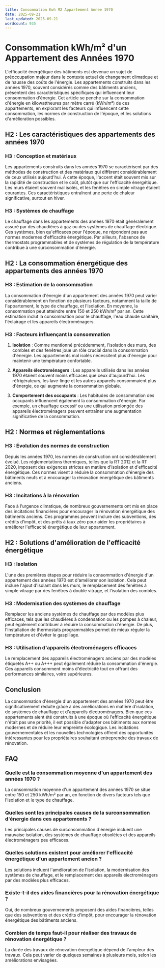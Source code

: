 ```yaml
---
title: Consommation Kwh M2 Appartement Annee 1970
date: 2025-09-21
last_updated: 2025-09-21
wordcount: 935
---
```


# Consommation kWh/m² d'un Appartement des Années 1970

L'efficacité énergétique des bâtiments est devenue un sujet de préoccupation majeur dans le contexte actuel de changement climatique et de hausse des coûts de l'énergie. Les appartements construits dans les années 1970, souvent considérés comme des bâtiments anciens, présentent des caractéristiques spécifiques qui influencent leur consommation d'énergie. Cet article se penche sur la consommation d'énergie en kilowattheures par mètre carré (kWh/m²) de ces appartements, en explorant les facteurs qui influencent cette consommation, les normes de construction de l'époque, et les solutions d'amélioration possibles.

## H2 : Les caractéristiques des appartements des années 1970

### H3 : Conception et matériaux

Les appartements construits dans les années 1970 se caractérisent par des méthodes de construction et des matériaux qui diffèrent considérablement de ceux utilisés aujourd'hui. À cette époque, l'accent était souvent mis sur la rapidité de construction et le coût, plutôt que sur l'efficacité énergétique. Les murs étaient souvent mal isolés, et les fenêtres en simple vitrage étaient courantes. Ces caractéristiques entraînent une perte de chaleur significative, surtout en hiver.

### H3 : Systèmes de chauffage

Le chauffage dans les appartements des années 1970 était généralement assuré par des chaudières à gaz ou des systèmes de chauffage électrique. Ces systèmes, bien qu'efficaces pour l'époque, ne répondent pas aux normes modernes d'efficacité énergétique. Par ailleurs, l'absence de thermostats programmables et de systèmes de régulation de la température contribue à une surconsommation d'énergie.

## H2 : La consommation énergétique des appartements des années 1970

### H3 : Estimation de la consommation

La consommation d'énergie d'un appartement des années 1970 peut varier considérablement en fonction de plusieurs facteurs, notamment la taille de l'appartement, le type de chauffage, et l'isolation. En moyenne, la consommation peut atteindre entre 150 et 250 kWh/m² par an. Cette estimation inclut la consommation pour le chauffage, l'eau chaude sanitaire, l'éclairage et les appareils électroménagers.

### H3 : Facteurs influençant la consommation

1. **Isolation** : Comme mentionné précédemment, l'isolation des murs, des combles et des fenêtres joue un rôle crucial dans la consommation d'énergie. Les appartements mal isolés nécessitent plus d'énergie pour maintenir une température confortable.

2. **Appareils électroménagers** : Les appareils utilisés dans les années 1970 étaient souvent moins efficaces que ceux d'aujourd'hui. Les réfrigérateurs, les lave-linge et les autres appareils consommaient plus d'énergie, ce qui augmente la consommation globale.

3. **Comportement des occupants** : Les habitudes de consommation des occupants influencent également la consommation d'énergie. Par exemple, un chauffage excessif ou une utilisation prolongée des appareils électroménagers peuvent entraîner une augmentation significative de la consommation.

## H2 : Normes et réglementations

### H3 : Évolution des normes de construction

Depuis les années 1970, les normes de construction ont considérablement évolué. Les réglementations thermiques, telles que la RT 2012 et la RT 2020, imposent des exigences strictes en matière d'isolation et d'efficacité énergétique. Ces normes visent à réduire la consommation d'énergie des bâtiments neufs et à encourager la rénovation énergétique des bâtiments anciens.

### H3 : Incitations à la rénovation

Face à l'urgence climatique, de nombreux gouvernements ont mis en place des incitations financières pour encourager la rénovation énergétique des bâtiments anciens. Ces programmes peuvent inclure des subventions, des crédits d'impôt, et des prêts à taux zéro pour aider les propriétaires à améliorer l'efficacité énergétique de leur appartement.

## H2 : Solutions d'amélioration de l'efficacité énergétique

### H3 : Isolation

L'une des premières étapes pour réduire la consommation d'énergie d'un appartement des années 1970 est d'améliorer son isolation. Cela peut inclure l'ajout d'isolant dans les murs, le remplacement des fenêtres à simple vitrage par des fenêtres à double vitrage, et l'isolation des combles.

### H3 : Modernisation des systèmes de chauffage

Remplacer les anciens systèmes de chauffage par des modèles plus efficaces, tels que les chaudières à condensation ou les pompes à chaleur, peut également contribuer à réduire la consommation d'énergie. De plus, l'installation de thermostats programmables permet de mieux réguler la température et d'éviter le gaspillage.

### H3 : Utilisation d'appareils électroménagers efficaces

Le remplacement des appareils électroménagers anciens par des modèles étiquetés A++ ou A+++ peut également réduire la consommation d'énergie. Ces appareils consomment moins d'électricité tout en offrant des performances similaires, voire supérieures.

## Conclusion

La consommation d'énergie d'un appartement des années 1970 peut être significativement réduite grâce à des améliorations en matière d'isolation, de systèmes de chauffage et d'appareils électroménagers. Bien que ces appartements aient été construits à une époque où l'efficacité énergétique n'était pas une priorité, il est possible d'adapter ces bâtiments aux normes modernes et de réduire leur empreinte écologique. Les incitations gouvernementales et les nouvelles technologies offrent des opportunités intéressantes pour les propriétaires souhaitant entreprendre des travaux de rénovation.

## FAQ

### Quelle est la consommation moyenne d'un appartement des années 1970 ?

La consommation moyenne d'un appartement des années 1970 se situe entre 150 et 250 kWh/m² par an, en fonction de divers facteurs tels que l'isolation et le type de chauffage.

### Quelles sont les principales causes de la surconsommation d'énergie dans ces appartements ?

Les principales causes de surconsommation d'énergie incluent une mauvaise isolation, des systèmes de chauffage obsolètes et des appareils électroménagers peu efficaces.

### Quelles solutions existent pour améliorer l'efficacité énergétique d'un appartement ancien ?

Les solutions incluent l'amélioration de l'isolation, la modernisation des systèmes de chauffage, et le remplacement des appareils électroménagers par des modèles plus efficaces.

### Existe-t-il des aides financières pour la rénovation énergétique ?

Oui, de nombreux gouvernements proposent des aides financières, telles que des subventions et des crédits d'impôt, pour encourager la rénovation énergétique des bâtiments anciens.

### Combien de temps faut-il pour réaliser des travaux de rénovation énergétique ?

La durée des travaux de rénovation énergétique dépend de l'ampleur des travaux. Cela peut varier de quelques semaines à plusieurs mois, selon les améliorations envisagées.